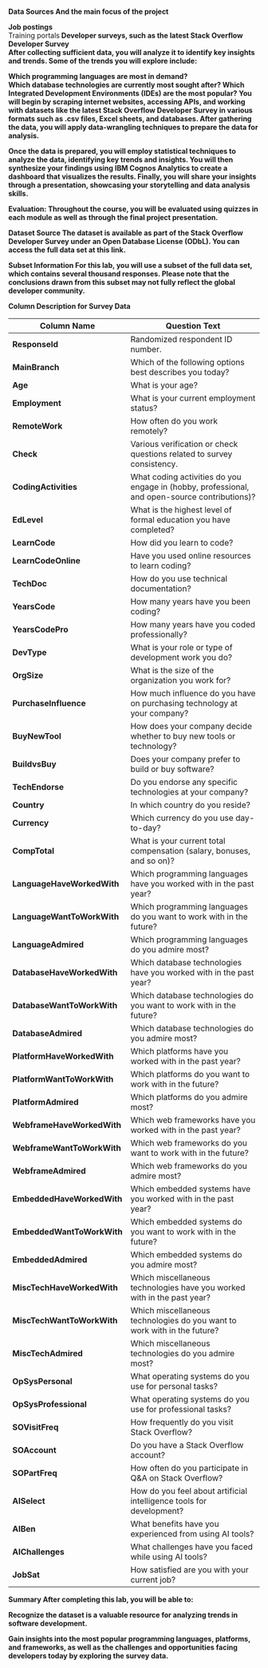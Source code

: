 **Data Sources And the main focus of the project**

**Job postings**<br>
Training portals<b>
Developer surveys, such as the latest Stack Overflow Developer Survey<br>
After collecting sufficient data, you will analyze it to identify key insights and trends. Some of the trends you will explore include:

Which programming languages are most in demand?<br>
Which database technologies are currently most sought after?
Which Integrated Development Environments (IDEs) are the most popular?
You will begin by scraping internet websites, accessing APIs, and working with datasets like the latest Stack Overflow Developer Survey in various formats such as .csv files, Excel sheets, and databases.
After gathering the data, you will apply data-wrangling techniques to prepare the data for analysis.

Once the data is prepared, you will employ statistical techniques to analyze the data, identifying key trends and insights. You will then synthesize your findings using IBM Cognos Analytics to create a dashboard that visualizes the results. Finally, you will share your insights through a presentation, showcasing your storytelling and data analysis skills.

**Evaluation:**
Throughout the course, you will be evaluated using quizzes in each module as well as through the final project presentation.

**Dataset Source**
The dataset is available as part of the Stack Overflow Developer Survey under an Open Database License (ODbL). You can access the full data set at this link.

**Subset Information**
For this lab, you will use a subset of the full data set, which contains several thousand responses. 
**Please note that the conclusions drawn from this subset may not fully reflect the global developer community.**

**Column Description for Survey Data**

| Column Name                 | Question Text |
|-----------------------------|--------------|
| **ResponseId**              | Randomized respondent ID number. |
| **MainBranch**              | Which of the following options best describes you today? |
| **Age**                     | What is your age? |
| **Employment**              | What is your current employment status? |
| **RemoteWork**              | How often do you work remotely? |
| **Check**                   | Various verification or check questions related to survey consistency. |
| **CodingActivities**        | What coding activities do you engage in (hobby, professional, and open-source contributions)? |
| **EdLevel**                 | What is the highest level of formal education you have completed? |
| **LearnCode**               | How did you learn to code? |
| **LearnCodeOnline**         | Have you used online resources to learn coding? |
| **TechDoc**                 | How do you use technical documentation? |
| **YearsCode**               | How many years have you been coding? |
| **YearsCodePro**            | How many years have you coded professionally? |
| **DevType**                 | What is your role or type of development work you do? |
| **OrgSize**                 | What is the size of the organization you work for? |
| **PurchaseInfluence**       | How much influence do you have on purchasing technology at your company? |
| **BuyNewTool**              | How does your company decide whether to buy new tools or technology? |
| **BuildvsBuy**              | Does your company prefer to build or buy software? |
| **TechEndorse**             | Do you endorse any specific technologies at your company? |
| **Country**                 | In which country do you reside? |
| **Currency**                | Which currency do you use day-to-day? |
| **CompTotal**               | What is your current total compensation (salary, bonuses, and so on)? |
| **LanguageHaveWorkedWith**  | Which programming languages have you worked with in the past year? |
| **LanguageWantToWorkWith**  | Which programming languages do you want to work with in the future? |
| **LanguageAdmired**         | Which programming languages do you admire most? |
| **DatabaseHaveWorkedWith**  | Which database technologies have you worked with in the past year? |
| **DatabaseWantToWorkWith**  | Which database technologies do you want to work with in the future? |
| **DatabaseAdmired**         | Which database technologies do you admire most? |
| **PlatformHaveWorkedWith**  | Which platforms have you worked with in the past year? |
| **PlatformWantToWorkWith**  | Which platforms do you want to work with in the future? |
| **PlatformAdmired**         | Which platforms do you admire most? |
| **WebframeHaveWorkedWith**  | Which web frameworks have you worked with in the past year? |
| **WebframeWantToWorkWith**  | Which web frameworks do you want to work with in the future? |
| **WebframeAdmired**         | Which web frameworks do you admire most? |
| **EmbeddedHaveWorkedWith**  | Which embedded systems have you worked with in the past year? |
| **EmbeddedWantToWorkWith**  | Which embedded systems do you want to work with in the future? |
| **EmbeddedAdmired**         | Which embedded systems do you admire most? |
| **MiscTechHaveWorkedWith**  | Which miscellaneous technologies have you worked with in the past year? |
| **MiscTechWantToWorkWith**  | Which miscellaneous technologies do you want to work with in the future? |
| **MiscTechAdmired**         | Which miscellaneous technologies do you admire most? |
| **OpSysPersonal**           | What operating systems do you use for personal tasks? |
| **OpSysProfessional**       | What operating systems do you use for professional tasks? |
| **SOVisitFreq**             | How frequently do you visit Stack Overflow? |
| **SOAccount**               | Do you have a Stack Overflow account? |
| **SOPartFreq**              | How often do you participate in Q&A on Stack Overflow? |
| **AISelect**                | How do you feel about artificial intelligence tools for development? |
| **AIBen**                   | What benefits have you experienced from using AI tools? |
| **AIChallenges**            | What challenges have you faced while using AI tools? |
| **JobSat**                  | How satisfied are you with your current job? |


**Summary**
After completing this lab, you will be able to:

Recognize the dataset is a valuable resource for analyzing trends in software development.

Gain insights into the most popular programming languages, platforms, and frameworks, as well as the challenges and opportunities facing developers today by exploring the survey data.
